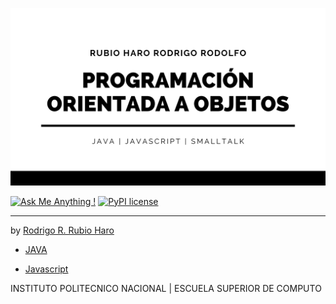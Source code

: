 ![Linearity](/LOGO.png)

[![Ask Me Anything !](https://img.shields.io/badge/Ask%20me-anything-1abc9c.svg)](https://github.com/RubioHaro/)
[![PyPI license](https://img.shields.io/pypi/l/ansicolortags.svg)](https://github.com/RubioHaro/Linearity/blob/master/LICENSE)


---

<div>
by <a href="https://github.com/RubioHaro"> Rodrigo R. Rubio Haro</a>
</div>

- [JAVA](https://github.com/RubioHaro/POO-java.git)

- [Javascript](https://github.com/RubioHaro/POO-javascript.git)

INSTITUTO POLITECNICO NACIONAL | ESCUELA SUPERIOR DE COMPUTO
